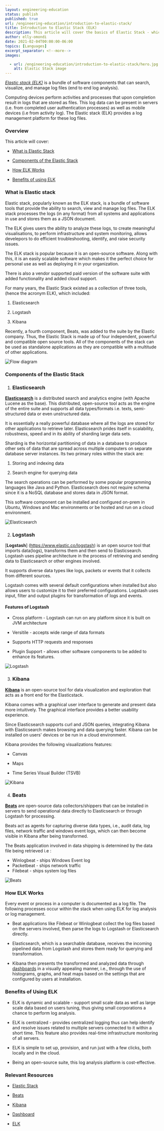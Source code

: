 ```yaml
---
layout: engineering-education
status: publish
published: true
url: /engineering-education/introduction-to-elastic-stack/
title: Introduction to Elastic Stack (ELK)
description: This article will cover the basics of Elastic Stack - which is a log management platform that can search, visualize, and manage log files.
author: elly-omondi
date: 2021-02-04T00:00:00-06:00
topics: [Languages]
excerpt_separator: <!--more-->
images:

  - url: /engineering-education/introduction-to-elastic-stack/hero.jpg
    alt: Elastic Stack image
---
```

[*Elastic stack (ELK)*](https://www.elastic.co/elastic-stack) is a bundle of software components that can search, visualize, and manage log files (end to end log analysis).
<!--more-->
Computing devices perform activities and processes that upon completion result in logs that are stored as files. This log data can be present in servers (i.e. from completed user authentication processes) as well as mobile devices (i.e from activity log).
The Elastic stack (ELK) provides a log management platform for these log files.
### Overview
This article will cover:

- [What is Elastic Stack](#What-is-elastic-stack)

- [Components of the Elastic Stack](#Components-of-the-elastic-stack)

- [How ELK Works](#How-ELK-works)

- [Benefits of using ELK](#Benefits-of-using-ELK)

### What is Elastic stack
Elastic stack, popularly known as the ELK stack, is a bundle of software tools that provide the ability to search, view and manage log files. The ELK stack processes the logs (in any format) from all systems and applications in use and stores them as a JSON document.

The ELK gives users the ability to analyze these logs, to create meaningful visualisations, to perform infrastructure and system monitoring, allows develepors to do efficient troubleshooting, identify, and raise security issues.

The ELK stack is popular because it is an open-source software. Along with this, it is an easily scalable software which makes it the perfect choice for personal use as well as deploying it in your organization.

There is also a vendor supported paid version of the software suite with added functionality and added cloud support.

For many years, the Elastic Stack existed as a collection of three tools, (hence the acronym ELK), which included:

1. Elasticsearch

2. Logstash

3. Kibana

Recently, a fourth component, Beats, was added to the suite by the Elastic company.
Thus, the Elastic Stack is made up of four independent, powerful and compatible open source tools. All of the components of the stack can be used as standalone applications as they are compatible with a multitude of other applications.

![Flow diagram](/engineering-education/introduction-to-elastic-stack/flow-diagram.png)

### Components of the Elastic Stack

1. ### Elasticsearch

[**Elasticsearch**](https://www.elastic.co/elasticsearch/) is a distributed search and analytics engine (with Apache Lucene as the base). This distributed, open-source tool acts as the engine of the entire suite and supports all data types/formats i.e. texts, semi-structured data or even unstructured data.

It is essentially a really powerful database where all the logs are stored for other applications to retrieve later. Elasticsearch prides itself in scalability, robustness, speed and in its ability of sharding large data sets.

Sharding is the horizontal partitioning of data in a database to produce other sets of data that are spread across multiple computers on separate database server instances.
Its two primary roles within the stack are:

1. Storing and indexing data

2. Search engine for querying data

The search operations can be performed by some popular programming languages like Java and Python. Elasticsearch does not require schema since it is a NoSQL database and stores data in JSON format.

This software component can be installed and configured on-prem in Ubuntu, Windows and Mac environments or be hosted and run on a cloud environment.

![Elasticsearch](/engineering-education/introduction-to-elastic-stack/elastic-search-logo-color.png)

2. ### Logstash

[**Logstash**] (https://www.elastic.co/logstash) is an open source tool that imports data(logs), transforms them and then send to Elasticsearch. Logstash uses pipeline architecture in the process of retrieving and sending data to Elasticsearch or other engines involved.

It supports diverse data types like logs, packets or events that it collects from different sources.

Logstash comes with several default configurations when installed but also allows users to customize it to their preferred configurations. Logstash uses input, filter and output plugins for transformation of logs and events.

#### Features of Logstash

- Cross platform - Logstash can run on any platform since it is built on JVM architecture

- Versitile - accepts wide range of data formats

- Supports HTTP requests and responses

- Plugin Support - allows other software components to be added to enhance its features.

![Logstash](/engineering-education/introduction-to-elastic-stack/logstash-logo-color.png)

3. ### Kibana
[**Kibana**](https://www.elastic.co/kibana) is an open-source tool for data visualization and exploration that acts as a front end for the Elasticstack.

Kibana comes with a graphical user interface to generate and present data more intuitively. The graphical interface provides a better usability experience.

Since Elasticsearch supports curl and JSON queries, integrating Kibana with Elasticsearch makes browsing and data querying faster.
Kibana can be installed on users' devices or be run in a cloud environment.

Kibana provides the following visualizations features:

- Canvas

- Maps

- Time Series Visual Builder (TSVB)

![Kibana](/engineering-education/introduction-to-elastic-stack/kibana-logo-color.png)

4. ### Beats
[**Beats**](https://www.elastic.co/beats/) are open-source data collectors/shippers that can be installed in servers to send operational data directly to Elasticsearch or through Logstash for processing.

Beats act as agents for capturing diverse data types, i.e., audit data, log files, network traffic and windows event logs, which can then become visible in Kibana after being transformed.

The Beats application involved in data shipping is determined by the data file being retrieved i.e :

- Winlogbeat - ships Windows Event log
- Packetbeat - ships network traffic
- Filebeat - ships system log files

![Beats](/engineering-education/introduction-to-elastic-stack/beats-logo-color.png)

### How ELK Works
Every event or process in a computer is documented as a log file. The following processes occur within the stack when using ELK for log analysis or log management.

- Beat applications like Filebeat or Winlogbeat collect the log files based on the servers involved, then parse the logs to Logstash or Elasticsearch directly.

- Elasticsearch, which is a searchable database, receives the incoming pipelined data from Logstash and stores them ready for querying and transformation.

- Kibana then presents the transformed and analyzed data through [dashboards](https://www.elastic.co/guide/en/kibana/current/dashboard.html) in a visually appealing manner, i.e., through the use of histograms, graphs, and heat maps based on the settings that are configured by users at installation.

### Benefits of Using ELK

- ELK is dynamic and scalable - support small scale data as well as large scale data based on users tuning, thus giving small corporations a chance to perform log analysis.

- ELK is centralized - provides centralized logging thus can help identify and resolve issues related to multiple servers connected to it within a short time. This feature also provides real-time infrastructure monitoring of all servers.

- ELK is simple to set up, provision, and run just with a few clicks, both locally and in the cloud.

- Being an open-source suite, this log analysis platform is cost-effective.

### Relevant Resources
- [Elastic Stack](https://www.elastic.co/elastic-stack)

- [Beats](https://www.elastic.co/beats/)

- [Kibana](https://www.elastic.co/kibana)

- [Dashboard](https://www.elastic.co/guide/en/kibana/current/dashboard.html)

- [ELK](https://www.tutorialspoint.com/how_to_deploy_the_elk_stack_in_production/index.asp)
